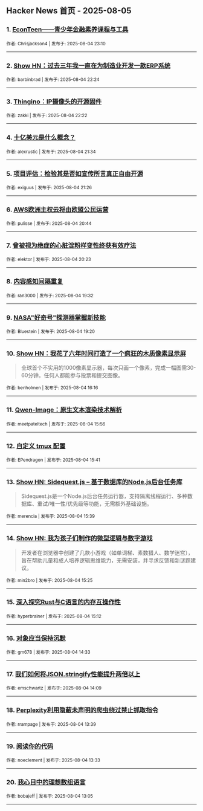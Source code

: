 ## Hacker News 首页 - 2025-08-05


### 1. [EconTeen——青少年金融素养课程与工具](https://news.ycombinator.com/item?id=44792399)

<sub>作者: Chrisjackson4 | 发布于: 2025-08-04 23:10</sub>

---

### 2. [Show HN：过去三年我一直在为制造业开发一款ERP系统](https://news.ycombinator.com/item?id=44792005)

<sub>作者: barbinbrad | 发布于: 2025-08-04 22:24</sub>

---

### 3. [Thingino：IP摄像头的开源固件](https://news.ycombinator.com/item?id=44791984)

<sub>作者: zakki | 发布于: 2025-08-04 22:22</sub>

---

### 4. [十亿美元是什么概念？](https://news.ycombinator.com/item?id=44791622)

<sub>作者: alexrustic | 发布于: 2025-08-04 21:34</sub>

---

### 5. [项目评估：检验其是否如宣传所言真正自由开源](https://news.ycombinator.com/item?id=44791554)

<sub>作者: exiguus | 发布于: 2025-08-04 21:26</sub>

---

### 6. [AWS欧洲主权云将由欧盟公民运营](https://news.ycombinator.com/item?id=44791143)

<sub>作者: pulisse | 发布于: 2025-08-04 20:44</sub>

---

### 7. [曾被视为绝症的心脏淀粉样变性终获有效疗法](https://news.ycombinator.com/item?id=44790944)

<sub>作者: elektor | 发布于: 2025-08-04 20:23</sub>

---

### 8. [内容感知间隔重复](https://news.ycombinator.com/item?id=44790422)

<sub>作者: ran3000 | 发布于: 2025-08-04 19:32</sub>

---

### 9. [NASA"好奇号"探测器掌握新技能](https://news.ycombinator.com/item?id=44790271)

<sub>作者: Bluestein | 发布于: 2025-08-04 19:20</sub>

---

### 10. [Show HN：我花了六年时间打造了一个疯狂的木质像素显示屏](https://news.ycombinator.com/item?id=44787902)
> 全球首个不实用的1000像素显示器，每次只画一个像素，完成一幅图需30-60分钟。任何人都能参与投票和提交图像。

<sub>作者: benholmen | 发布于: 2025-08-04 16:16</sub>

---

### 11. [Qwen-Image：原生文本渲染技术解析](https://news.ycombinator.com/item?id=44787631)

<sub>作者: meetpateltech | 发布于: 2025-08-04 15:56</sub>

---

### 12. [自定义 tmux 配置](https://news.ycombinator.com/item?id=44787374)

<sub>作者: EPendragon | 发布于: 2025-08-04 15:41</sub>

---

### 13. [Show HN: Sidequest.js – 基于数据库的Node.js后台任务库](https://news.ycombinator.com/item?id=44787343)
> Sidequest.js是一个Node.js后台任务运行器，支持隔离线程运行、多种数据库、重试/唯一性/优先级等功能，无需额外基础设施。

<sub>作者: merencia | 发布于: 2025-08-04 15:39</sub>

---

### 14. [Show HN: 我为孩子们制作的微型逻辑与数字游戏](https://news.ycombinator.com/item?id=44787143)
> 开发者在浏览器中创建了几款小游戏（如单词梯、素数猎人、数学迷宫），旨在帮助儿童和成人培养逻辑思维能力，无需安装，并寻求反馈和新谜题建议。

<sub>作者: min2bro | 发布于: 2025-08-04 15:25</sub>

---

### 15. [深入探究Rust与C语言的内存互操作性](https://news.ycombinator.com/item?id=44786962)

<sub>作者: hyperbrainer | 发布于: 2025-08-04 15:12</sub>

---

### 16. [对象应当保持沉默](https://news.ycombinator.com/item?id=44786367)

<sub>作者: gm678 | 发布于: 2025-08-04 14:33</sub>

---

### 17. [我们如何将JSON.stringify性能提升两倍以上](https://news.ycombinator.com/item?id=44786005)

<sub>作者: emschwartz | 发布于: 2025-08-04 14:09</sub>

---

### 18. [Perplexity利用隐蔽未声明的爬虫绕过禁止抓取指令](https://news.ycombinator.com/item?id=44785636)

<sub>作者: rrampage | 发布于: 2025-08-04 13:39</sub>

---

### 19. [阅读你的代码](https://news.ycombinator.com/item?id=44785562)

<sub>作者: noeclement | 发布于: 2025-08-04 13:33</sub>

---

### 20. [我心目中的理想数组语言](https://news.ycombinator.com/item?id=44785224)

<sub>作者: bobajeff | 发布于: 2025-08-04 13:05</sub>

---
